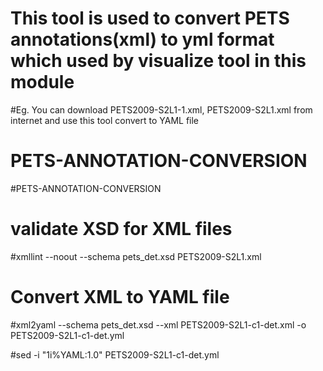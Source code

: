 # This tool is used to convert PETS annotations(xml) to yml format which used by visualize tool in this module
#Eg. You can download PETS2009-S2L1-1.xml, PETS2009-S2L1.xml from internet and use this tool convert to YAML file

# PETS-ANNOTATION-CONVERSION
#PETS-ANNOTATION-CONVERSION

# validate XSD for XML files
#xmllint --noout --schema  pets_det.xsd PETS2009-S2L1.xml

# Convert XML to YAML file
#xml2yaml --schema pets_det.xsd --xml PETS2009-S2L1-c1-det.xml -o PETS2009-S2L1-c1-det.yml

#sed -i "1i%YAML:1.0" PETS2009-S2L1-c1-det.yml
